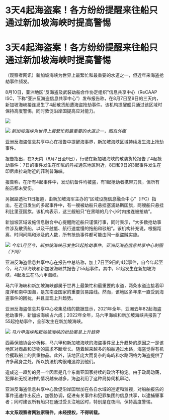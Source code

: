 # 3天4起海盗案！各方纷纷提醒来往船只通过新加坡海峡时提高警惕

# 3天4起海盗案！各方纷纷提醒来往船只通过新加坡海峡时提高警惕

（观察者网讯）新加坡海峡为世界上最繁忙和最重要的水道之一，但近年来海盗抢劫事件频发。

8月10日，亚洲地区“反海盗及武装劫船合作协定组织”信息共享中心（ReCAAP
ISC，下称“亚洲反海盗信息共享中心”）发布报告称，在8月7日至9日的三天内，新加坡海峡接连发生了4起散货船遭海盗抢劫事件。该机构提醒船只通过该区域时保持高度警惕，同时敦促沿岸国提高应对能力。

![](https://inews.gtimg.com/newsapp_bt/0/15816410486/1000)

![](https://inews.gtimg.com/newsapp_bt/0/15816410487/1000)
_新加坡海峡为世界上最繁忙和最重要的水道之一，图自外媒_

亚洲反海盗信息共享中心在报告中提醒海事界，新加坡海峡区域持续发生海上抢劫事件。

报告指出，在3天内（8月7日至9日），行驶在新加坡海峡的散装货轮报告了4起抢劫事件：7日的事件发生在印尼的丹戎通东地区附近，8日和9日的3起事件发生在印尼库拉岛附近的菲利普海峡。

报告称，在所有4起事件中，发动机备件均被盗，有1起抢劫者携带刀具，但所有船员都未受伤。

另据路透社11日报道，由新加坡海军主办的“区域设施信息融合中心”（IFC）指出，在近日发生的多起事件中，有一艘被劫船只悬挂塞浦路斯国旗，两艘船只悬挂利比里亚国旗。该机构表示，这三艘船只“在黑暗的几个小时内接连被抢劫”。

新加坡区域设施信息融合中心提醒附近船只谨慎行事，同时表示，“大多数抢劫事件涉及散货船，以及干舷低、航行速度慢的拖船和驳船”。该机构补充说，根据距离、时间间隔和涉及的人数，所有抢劫事件都可能由同一组盗贼实施。

![](https://inews.gtimg.com/newsapp_bt/0/15816410489/1000)
_今年1月至今，新加坡海峡已发生51起抢劫事件。亚洲反海盗信息共享中心制图（下同）_

亚洲反海盗信息共享中心在报告中总结称，加上7日至9日的4起事件，自今年起至今，马六甲海峡和新加坡海峡共报告了55起事件。其中，51起发生在新加坡海峡，4起发生在马六甲海峡。

马六甲海峡和新加坡海峡都属于世界上最繁忙和最重要的水道，两条水道连接着印度洋和南中国海，是东南亚国家的重要贸易路线。然而，该地区多年来一直受到海盗事件的困扰，并且呈现上升趋势。

亚洲反海盗信息共享中心收集总结的数据显示，2021年全年，亚洲去年82起海盗抢劫事件，新加坡海峡占六成；2022年全年，马六甲海峡和新加坡海峡共报告了55起抢劫事件，全部发生在新加坡海峡。

![](https://inews.gtimg.com/newsapp_bt/0/15816410490/1000)
_马六甲海峡和新加坡海峡的抢劫案呈上升趋势_

西英保赔协会分析称，马六甲和新加坡海峡的海盗事件呈上升趋势的原因之一是该地区对商品和货物的需求不断增长。随着越来越多的船舶通过水路，海盗觉得有机会攫取船上的贵重物品。此外，该地区庞大而复杂的岛屿和水路网络为海盗提供了许多藏身之处，所以执法机构很难追踪到他们。

造成这一趋势的另一个因素是几个东南亚国家持续的政治不稳定。由于政局动荡，犯罪和无视法律的情况越来越多，海盗利用了这种局势伺机窜动。

亚洲反海盗信息共享中心敦促沿岸国增加在各自水域的巡逻和监视，对船舶报告的事件迅速作出反应，加强协调，促进有关事件和犯罪集团的信息共享，以逮捕肇事者；同时建议所有船只在通过受关注地区时，特别是在夜间，保持高度警惕。

**本文系观察者网独家稿件，未经授权，不得转载。**

